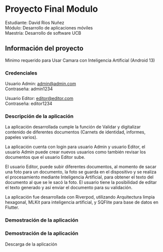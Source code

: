 # Proyecto Final Modulo

Estudiante: David Rios Nuñez  
Módulo: Desarrollo de aplicaciones móviles  
Maestría: Desarrollo de software UCB  

## Información del proyecto

Minimo requerido para Usar Camara con Inteligencia Artificial (Android 13)

### Credenciales

Usuario Admin: admin@admin.com  
Contraseña: admin1234  

Usuario Editor: editor@editor.com  
Contraseña: editor1234  

### Descripción de la aplicación

La aplicación desarrollada cumple la función de Validar y digitalizar contenido de diferentes documentos (Carnets de identidad, informes, papeles varios).  

La aplicación cuenta con login para usuario Admin y usuario Editor, el usuario Admin puede crear nuevos usuarios como también revisar los documentos que el usuario Editor sube.

El usuario Editor, puede subir diferentes documentos, al momento de sacar una foto para un documento, la foto se guarda en el dispositivo y se realiza el procesamiento mediante Inteligencia Artificial, para obtener el texto del documento al que se le sacó la foto. El usuario tiene la posibilidad de editar el texto generado y así enviar el documento para su validación.

La aplicación fue desarrollada con Riverpod, utilizando Arquitectura limpia hexagonal, MLKit para inteligencia artificial, y SQFlite para base de datos en Flutter.

### Demostración de la aplicación


### Demostración de la aplicación

Descarga de la aplicación





